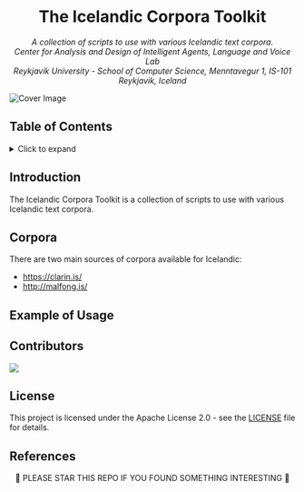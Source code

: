 <h1 align="center">
The Icelandic Corpora Toolkit
</h1>

<p align="center"><i>
  A collection of scripts to use with various Icelandic text corpora. <br/>
  Center for Analysis and Design of Intelligent Agents, Language and Voice Lab <br/>
  Reykjavik University - School of Computer Science, Menntavegur 1, IS-101 Reykjavik, Iceland
</i></p>

<img src="https://user-images.githubusercontent.com/9976294/85868719-33dad180-b7ba-11ea-883a-4bff9c58e0cc.png" alt="Cover Image" align="center"/>

<!-- Logo using: -->
<!-- <div>Icons made by <a href="https://www.flaticon.com/authors/photo3idea-studio" title="photo3idea_studio">photo3idea_studio</a> from <a href="https://www.flaticon.com/" title="Flaticon">www.flaticon.com</a></div> -->

## Table of Contents
<!-- ⛔️ MD-MAGIC-EXAMPLE:START (TOC:collapse=true&collapseText=Click to expand) -->
<details>
<summary>Click to expand</summary>

* [Introduction](#introduction)
* [Corpora](#corpora)
* [Example of Usage](#example-of-usage)
* [Contributors](#contributors)
* [License](#license)
* [References](#references)

</details>
<!-- ⛔️ MD-MAGIC-EXAMPLE:END -->

## Introduction

The Icelandic Corpora Toolkit is a  collection of scripts to use with various Icelandic text corpora.

## Corpora

There are two main sources of corpora available for Icelandic:

* <https://clarin.is/>
* <http://malfong.is/>


## Example of Usage

## Contributors
<a href="https://github.com/cadia-lvl/ictk/graphs/contributors">
  <img src="https://contributors-img.web.app/image?repo=cadia-lvl/ictk" />
</a>
<!-- Made with [contributors-img](https://contributors-img.web.app). -->

## License
This project is licensed under the Apache License 2.0 - see the [LICENSE](LICENSE) file for details.

## References

<p align="center">
🌟 PLEASE STAR THIS REPO IF YOU FOUND SOMETHING INTERESTING 🌟
</p>